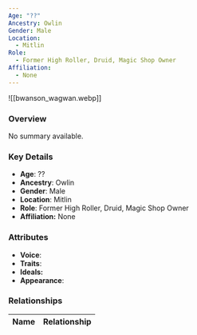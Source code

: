 ```yaml
---
Age: "??"
Ancestry: Owlin
Gender: Male
Location:
  - Mitlin
Role:
  - Former High Roller, Druid, Magic Shop Owner
Affiliation:
  - None
---
```


![[bwanson_wagwan.webp]]

### Overview
No summary available.

### Key Details
- **Age**: ??
- **Ancestry**: Owlin
- **Gender**: Male
- **Location**: Mitlin
- **Role**: Former High Roller, Druid, Magic Shop Owner
- **Affiliation:** None

### Attributes
- **Voice**: 
- **Traits**: 
- **Ideals:** 
- **Appearance**:

### Relationships

| Name  | Relationship |
| ----- | ------------ |
